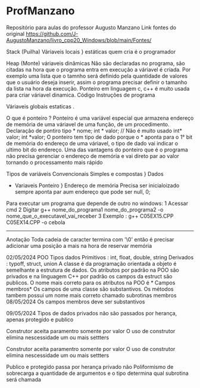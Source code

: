 # ProfManzano
Repositório para aulas do professor Augusto Manzano
Link fontes do original
https://github.com/J-AugustoManzano/livro_cpp20_Windows/blob/main/Fontes/

Stack (Puilha)
Váriaveis locais } estáticas
quem cria é o programador

Heap (Monte)
váriaveis dinâmicas
Não são declaradas no programa, são citadas na hora que o programa entra em execução a váriavel é criada. Por exemplo uma lista que o tamnho será definido pela quantidade de valores que o usuário deseja inserir, assim o programa precisar definir o tamanho da lista na hora da execução. Ponteiro em linguagem c, c++ é muito usada para criar váriavel dinamica.
Código
Instruções de programa 

Váriaveis globais estaticas .

O que é ponteiro ? 
Ponteiro é uma variável especial que armazena endereço de memória de uma váriavel de uma função, de um procedimento.
Declaração de pontiro
tipo * nome;
int * valor; // Não é muito usado
int* valor;
int *valor;
O ponteiro tem tipo de dado porque o * aponta para o 1° bit de memória do endereço de uma váriavel, o tipo de dado vai indicar o ultimo bit do endereço.
Uma das vantagens do ponteiro que é o programa não precisa gerenciar o endereço de memória e vai direto par ao valor tornando o processamento mais rápido

Tipos de variáveis
Convencionais
Simples e compostas } Dados
* Variaveis Ponteiro } Endereço de memória
  Precisa ser inicialoizado sempre aponta par aum endereço que pode ser null, 0;


Para executar um programa que depende de outro no windows:
1 Acessar cmd 
2 Digitar g++ nome_do_programa1 nome_do_programa2 -o nome_que_o_executavel_vai_receber
3 Exemplo : g++ C05EX15.CPP C05EX14.CPP -o cebola

*************************
Anotação 
Toda cadeia de caracter termina com 
'\0' então é precisar adicionar uma posição a mais na hora de reservar memória

02/05/2024
POO
Tipos dados
  Primitivos : int, float, double, string
  Derivados : typoff, struct, union
A classe é da programação orientada a objeto é semelhante a estrutura de dados. Os atributos por padrão na POO são privados e na linguagem C++ por padrão os campos da estruct são publicos.
O nome mais correto para os atributos na POO é * Campos membros*
Os campos de uma classe são substantivos.
Os métodos tambem possui um nome mais correto chamado subrotinas membros
08/05/2024
Os campos membros deve ser substantivos

09/05/2024
Tipos de dados privados não são passados por herança, apenas protegido e publico

Construtor aceita paramentro somente por valor
O uso de construtor elimina nescessidade um ou mais settters



Construtor aceita paramentro somente por valor
O uso de construtor elimina nescessidade um ou mais settters

Publico e protegido passa por herança privado não
Poliformismo de sobrecarga a quantidade de argumentos e o tipo determina qual subrotina será chamada
